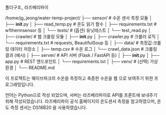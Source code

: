 폴더구조_ 라즈베리파이

/home/jg_jeong/water-temp-project/
├── sensor/                  # 수온 센서 측정 모듈
│   ├── __init__.py
│   ├── read_temp.py         # 온도 읽기 함수
│   ├── requirements.txt     # w1thermsensor 등
│   └── tests/               # (옵션) 유닛테스트
│       └── test_read.py
│
├── crawler/                 # 웹 크롤링 모듈
│   ├── __init__.py
│   ├── crawler.py           # 크롤러 로직
│   └── requirements.txt     # requests, BeautifulSoup 등
│
├── data/                    # 측정값·크롤링 데이터 저장소
│   ├── temp.csv             # 수온 로그
│   └── crawl_data.json      # 크롤링 결과 (예시)
│
├── server/                  # API 서버 (Flask / FastAPI 등)
│   ├── __init__.py
│   ├── app.py               # REST 엔드포인트
│   └── requirements.txt
│
├── venv/                    # (선택) 가상환경
│
└── README.md


이 프로젝트는 웨이브파크의 수온을 측정하고 축증한 수온을 웹 으로 보여주기 위한 프로그래밍입니다.

언어는 Python으로 작성 되었으며, 서버는 라즈베리파이로 API를 프론트에 보내주기 위해 작성되었습니다.
라즈베리파이 공식 홈페이지의 온도센서 측정을 참고하였으머, 온도 측정 센서는 DS18B20 을 사용하였습니다.
